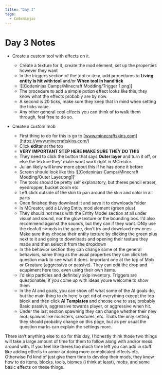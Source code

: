 ```yaml
---
title: "Day 3"
tags:
  - CodeNinjas
---
```


# Day 3 Notes

- Create a custom tool with effects on it.

  - Create a texture for it, create the mod element, set up the properties however they want
  - In the triggers section of the tool or item, add procedures to **Living entity is hit with tool** and/or **When tool in hand tick**
  - ![[Codeninjas Camps/Minecraft Modding/Trigger 1.png]]
  - The procedure to add a simple potion effect looks like this, they know what the effects probably are by now.
  - A second is 20 ticks, make sure they keep that in mind when setting the ticks value
  - Any other general cool effects you can think of to walk them through, feel free to do so.

- Create a custom mob
  - First thing to do for this is go to [www.minecraftskins.com](https://www.minecraftskins.com/)
  - Click **editor** at the top
  - **VERY IMPORTANT STEP HERE MAKE SURE THEY DO THIS**
  - They need to click the button that says **Outer layer** and turn it off, or else the texture they' make wont work right in MCreator.
  - Julian likely will know more about this if he has done it before
  - Screen should look like this ![[Codeninjas Camps/Minecraft Modding/Outer Layer.png]]'
  - The tools should be pretty self explanatory, but theres pencil eraser, eyedropper, bucket zoom etc
  - Left click outside of the skin to pan around the skin and color in all parts
  - Once finished they download it and save it to downloads folder
  - In MCreator, add a Living Entity mod element (green plus)
  - They should not mess with the Entity Model section at all under visual and sound, nor the glow texture or the bounding box. I'd also recommend against the sounds, but they can if they want. ONly use the deafult sounds in the game, don't try and downlaod new ones. Make sure they choose their entity texture by clicking the green plus next to it and going to downloads and opening their texture they made and then select it from the dropdown
  - In the behavior section they can change some of the general behaviors, same thing as the usual properties they can click teh question mark to see what it does. Important one at the top of Mob or Creature (aggressive or passive). They can edit the drop and equpiment here too, even using their own items.
  - I'd skip particles and definitely skip inventory. Triggers are questionable, if you come up with ideas youre welcome to show them
  - In the AI and goals, you can show off what some of the AI goals do, but the main thing to do here is get rid of everything except the top block and then click **AI Templates** and choose one to use, probably Basic passive, aggressive towards player, or aggressive when hit.
  - Under the last section spawning they can change whether their new mob spawns like monsters, creatures, etc. Thats the only setting they should probably change on this page, but as per usual the question marks can explain the settings more.

There isn't anything else to do for this day, I honestly think those two things will take a large amount of time for them to follow along with and/or mess around with. If you feel like theres too much time left you can add in stuff like adding effects to armor or doing more complicated effects etc. Otherwise I'd kind of just give them time to develop their mods, they know how to do items, blocks, tools, biomes (i think at least), mobs, and some basic effects on those things.
